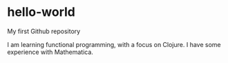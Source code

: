 # hello-world
My first Github repository

I am learning functional programming, with a focus on Clojure. I have some experience with Mathematica.
